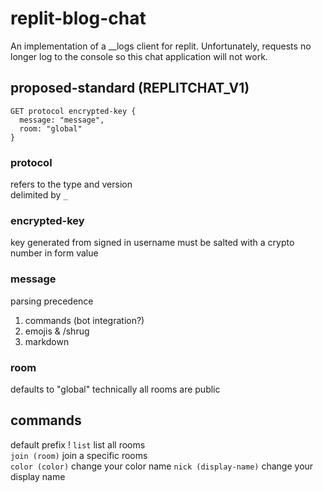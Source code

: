 # replit-blog-chat
An implementation of a __logs client for replit. Unfortunately, requests no longer log to the console so this chat application will not work. 

## proposed-standard (REPLITCHAT_V1)

```
GET protocol encrypted-key {
  message: "message",
  room: "global"
}
```

### protocol
refers to the type and version  
delimited by `_`

### encrypted-key
key generated from signed in username 
must be salted with a crypto number in form value

### message
parsing precedence
1. commands (bot integration?)
2. emojis & /shrug
3. markdown

### room 
defaults to "global"
technically all rooms are public

## commands
default prefix !
`list` list all rooms  
`join (room)` join a specific rooms  
`color (color)` change your color name 
`nick (display-name)` change your display name
